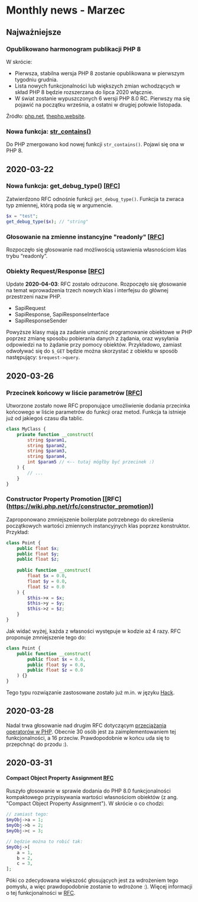 # Monthly news - Marzec

## Najważniejsze

### Opublikowano harmonogram publikacji PHP 8
W skrócie:
* Pierwsza, stabilna wersja PHP 8 zostanie opublikowana w pierwszym tygodniu grudnia.
* Lista nowych funkcjonalności lub większych zmian wchodzących w skład PHP 8 będzie rozszerzana do lipca 2020 włącznie.
* W świat zostanie wypuszczonych 6 wersji PHP 8.0 RC. Pierwszy ma się pojawić na początku września, a ostatni w drugiej połowie listopada.

Źródło: [php.net](https://wiki.php.net/todo/php80), [thephp.website](https://thephp.website/en/issue/php8-release-schedule/).


### Nowa funkcja: [str_contains()](https://github.com/php/php-src/commit/1668ad7cb17213e67e42994e0c6911e302a3c3c5)
Do PHP zmergowano kod nowej funkcji `str_contains()`. Pojawi się ona w PHP 8.


## 2020-03-22

### Nowa funkcja: get_debug_type() [[RFC](https://wiki.php.net/rfc/get_debug_type)]
Zatwierdzono RFC odnośnie funkcji `get_debug_type()`. Funkcja ta zwraca typ zmiennej, którą poda się w argumencie.

```php
$x = "test";
get_debug_type($x); // "string"
```

### Głosowanie na zmienne instancyjne "readonly" [[RFC](https://wiki.php.net/rfc/write_once_properties)]
Rozpoczęło się głosowanie nad możliwością ustawienia własnościom klas trybu “readonly”.

### Obiekty Request/Response [[RFC](https://wiki.php.net/rfc/request_response)]
Update **2020-04-03**: RFC zostało odrzucone.
Rozpoczęło się głosowanie na temat wprowadzenia trzech nowych klas i interfejsu do głównej przestrzeni nazw PHP.

-   SapiRequest
-   SapiResponse, SapiResponseInterface
-   SapiResponseSender

Powyższe klasy mają za zadanie umacnić programowanie obiektowe w PHP poprzez zmianę sposobu pobierania danych z żądania, oraz wysyłania odpowiedzi na to żądanie przy pomocy obiektów. Przykładowo, zamiast odwoływać się do `$_GET` będzie można skorzystać z obiektu w sposób następujący: `$request->query`.




## 2020-03-26

### Przecinek końcowy w liście parametrów [[RFC](https://wiki.php.net/rfc/trailing_comma_in_parameter_list)]
Utworzone zostało nowe RFC proponujące umożliwienie dodania przecinka końcowego w liście parametrów do funkcji oraz metod. Funkcja ta istnieje już od jakiegoś czasu dla tablic.

```php
class MyClass {
    private function __construct(
        string $param1,
        string $param2,
        string $param3,
        string $param4,
        int $param5 // <-- tutaj mógłby być przecinek :)
    ) {
        // ...
    }
}
```

### Constructor Property Promotion [[RFC\](https://wiki.php.net/rfc/constructor_promotion)]
Zaproponowano zmniejszenie boilerplate potrzebnego do określenia początkowych wartości zmiennych instancyjnych klas poprzez konstruktor. Przykład:

```php
class Point {
    public float $x;
    public float $y;
    public float $z;
 
    public function __construct(
        float $x = 0.0,
        float $y = 0.0,
        float $z = 0.0
    ) {
        $this->x = $x;
        $this->y = $y;
        $this->z = $z;
    }
}
```

Jak widać wyżej, każda z własności występuje w kodzie aż 4 razy. RFC proponuje zmniejszenie tego do:

```php
class Point {
    public function __construct(
        public float $x = 0.0,
        public float $y = 0.0,
        public float $z = 0.0
    ) {}
}
```

Tego typu rozwiązanie zastosowane zostało już m.in. w języku [Hack](https://docs.hhvm.com/hack/classes/constructors#constructor-parameter-promotion).

## 2020-03-28

Nadal trwa głosowanie nad drugim RFC dotyczącym [przeciążania operatorów w PHP](https://wiki.php.net/rfc/userspace_operator_overloading). Obecnie 30 osób jest za zaimplementowaniem tej funkcjonalności, a 16 przeciw. Prawdopodobnie w końcu uda się to przepchnąć do przodu :).

## 2020-03-31

#### Compact Object Property Assignment [RFC](https://wiki.php.net/rfc/compact-object-property-assignment)

Ruszyło głosowanie w sprawie dodania do PHP 8.0 funkcjonalności kompaktowego przypisywania wartości własnościom obiektów (z ang. "Compact Object Property Assignment"). W skrócie o co chodzi:

```php
// zamiast tego:
$myObj->a = 1;
$myObj->b = 2;
$myObj->c = 3;

// będzie można to robić tak:
$myObj->[
    a = 1,
    b = 2,
    c = 3,
];
```

Póki co zdecydowana większość głosujących jest za wdrożeniem tego pomysłu, a więc prawdopodobnie zostanie to wdrożone :). Więcej informacji o tej funkcjonalności w [RFC](https://wiki.php.net/rfc/compact-object-property-assignment).
